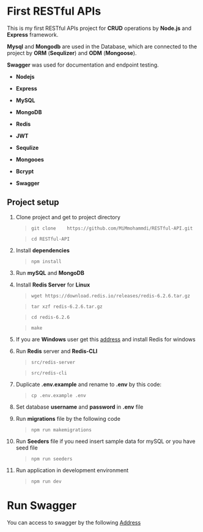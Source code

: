 
# First RESTful APIs

  

This is my first RESTful APIs project for **CRUD** operations by **Node.js** and **Express** framework.

  

**Mysql** and **Mongodb** are used in the Database, which are connected to the project by **ORM** (**Sequlizer**) and **ODM** (**Mongoose**).

  

**Swagger** was used for documentation and endpoint testing.

  

-  **Nodejs**

  

-  **Express**

  

-  **MySQL**

  

-  **MongoDB**

  

-  **Redis**

  

-  **JWT**

  

-  **Sequlize**

  

-  **Mongooes**

  

-  **Bcrypt**

  

-  **Swagger**

  

## Project setup

  

1. Clone project and get to project directory

  


	> `git clone 	https://github.com/MiMmohammdi/RESTful-API.git`

	> `cd RESTful-API`

  

2. Install **dependencies**

  
	> `npm install`
 

3. Run **mySQL** and **MongoDB**
  

4. Install **Redis Server** for **Linux**

  

	> `wget https://download.redis.io/releases/redis-6.2.6.tar.gz`

  

	> `tar xzf redis-6.2.6.tar.gz`

  

	> `cd redis-6.2.6`

  

	> `make`

  

5. If you are **Windows** user get this [address](https://github.com/microsoftarchive/redis/releases) and install Redis for windows

6. Run **Redis** server and **Redis-CLI**

  

	> `src/redis-server`

  

	> `src/redis-cli`

  

7. Duplicate **.env.example** and rename to **.env** by this code:

  

	> `cp .env.example .env`

  

8. Set database **username** and **password** in **.env** file

  

9. Run **migrations** file by the following code

  

	> `npm run makemigrations`

  

10. Run **Seeders** file if you need insert sample data for mySQL or you have seed file

 

	> `npm run seeders`

  

11. Run application in development environment

  
	> `npm run dev`


  
# Run Swagger

  

You can access to swagger by the following [Address](http://localhost/docs)

